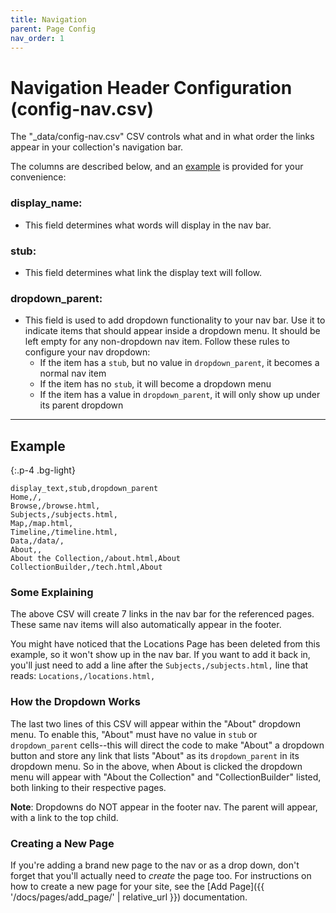 ```yaml
---
title: Navigation
parent: Page Config
nav_order: 1
---
```


# Navigation Header Configuration (config-nav.csv)

The "_data/config-nav.csv" CSV controls what and in what order the links appear in your collection's navigation bar. 

The columns are described below, and an [example](#example) is provided for your convenience:

### display_name: 
- This field determines what words will display in the nav bar. 

### stub: 
- This field determines what link the display text will follow.

### dropdown_parent: 
- This field is used to add dropdown functionality to your nav bar. Use it to indicate items that should appear inside a dropdown menu. It should be left empty for any non-dropdown nav item. Follow these rules to configure your nav dropdown:
    - If the item has a `stub`, but no value in `dropdown_parent`, it becomes a normal nav item
    - If the item has no `stub`, it will become a dropdown menu
    - If the item has a value in `dropdown_parent`, it will only show up under its parent dropdown

---

## Example

{:.p-4 .bg-light}
```
display_text,stub,dropdown_parent
Home,/,
Browse,/browse.html,
Subjects,/subjects.html,
Map,/map.html,
Timeline,/timeline.html,
Data,/data/,
About,,
About the Collection,/about.html,About
CollectionBuilder,/tech.html,About
```

### Some Explaining

The above CSV will create 7 links in the nav bar for the referenced pages. 
These same nav items will also automatically appear in the footer. 

You might have noticed that the Locations Page has been deleted from this example, so it won't show up in the nav bar. 
If you want to add it back in, you'll just need to add a line after the `Subjects,/subjects.html,` line that reads: `Locations,/locations.html,`

### How the Dropdown Works

The last two lines of this CSV will appear within the "About" dropdown menu. 
To enable this, "About" must have no value in `stub` or `dropdown_parent` cells--this will direct the code to make "About" a dropdown button and store any link that lists "About" as its `dropdown_parent` in its dropdown menu. 
So in the above, when About is clicked the dropdown menu will appear with "About the Collection" and "CollectionBuilder" listed, both linking to their respective pages.

**Note**: Dropdowns do NOT appear in the footer nav. The parent will appear, with a link to the top child. 

### Creating a New Page
If you're adding a brand new page to the nav or as a drop down, don't forget that you'll actually need to *create* the page too.
For instructions on how to create a new page for your site, see the [Add Page]({{ '/docs/pages/add_page/' | relative_url }}) documentation.
